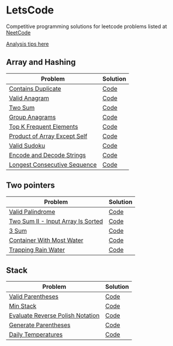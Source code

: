 # LetsCode

Competitive programming solutions for leetcode problems listed at [NeetCode](http://neetcode.io)

[Analysis tips here](https://docs.google.com/spreadsheets/d/1gPybKvlFiaeBnG4FVrBNf9Cr9YvTXajOWDdjLqrNk9s/edit?usp=sharing)

## Array and Hashing

| Problem                                                                                     | Solution                                                                                                          |
| ------------------------------------------------------------------------------------------- | ----------------------------------------------------------------------------------------------------------------- |
| [Contains Duplicate](https://leetcode.com/problems/contains-duplicate/)                     | [Code](https://github.com/sameer1612/letscode/blob/main/codes/arrays_and_hashing/contains-duplicate.rb)           |
| [Valid Anagram](https://leetcode.com/problems/valid-anagram/)                               | [Code](https://github.com/sameer1612/letscode/blob/main/codes/arrays_and_hashing/valid-anagram.rb)                |
| [Two Sum](https://leetcode.com/problems/two-sum/)                                           | [Code](https://github.com/sameer1612/letscode/blob/main/codes/arrays_and_hashing/two-sum.rb)                      |
| [Group Anagrams](https://leetcode.com/problems/group-anagrams/)                             | [Code](https://github.com/sameer1612/letscode/blob/main/codes/arrays_and_hashing/group-anagrams.rb)               |
| [Top K Frequent Elements](https://leetcode.com/problems/top-k-frequent-elements/)           | [Code](https://github.com/sameer1612/letscode/blob/main/codes/arrays_and_hashing/top-k-frequent-elements.rb)      |
| [Product of Array Except Self](https://leetcode.com/problems/product-of-array-except-self/) | [Code](https://github.com/sameer1612/letscode/blob/main/codes/arrays_and_hashing/product-of-array-except-self.rb) |
| [Valid Sudoku](https://leetcode.com/problems/valid-sudoku/)                                 | [Code](https://github.com/sameer1612/letscode/blob/main/codes/arrays_and_hashing/valid-sudoku.rb)                 |
| [Encode and Decode Strings](https://www.lintcode.com/problem/659/)                          | [Code](https://github.com/sameer1612/letscode/blob/main/codes/arrays_and_hashing/encode_decode_strings.rb)        |
| [Longest Consecutive Sequence](https://leetcode.com/problems/longest-consecutive-sequence/) | [Code](https://github.com/sameer1612/letscode/blob/main/codes/arrays_and_hashing/longest-consecutive-sequence.rb) |

## Two pointers

| Problem                                                                                               | Solution                                                                                                        |
| ----------------------------------------------------------------------------------------------------- | --------------------------------------------------------------------------------------------------------------- |
| [Valid Palindrome](https://leetcode.com/problems/valid-palindrome/)                                   | [Code](https://github.com/sameer1612/letscode/blob/main/codes/two_pointers/valid-palindrome.rb)                 |
| [Two Sum II - Input Array Is Sorted](https://leetcode.com/problems/two-sum-ii-input-array-is-sorted/) | [Code](https://github.com/sameer1612/letscode/blob/main/codes/two_pointers/two-sum-ii-input-array-is-sorted.rb) |
| [3 Sum](https://leetcode.com/problems/3sum/)                                                          | [Code](https://github.com/sameer1612/letscode/blob/main/codes/two_pointers/3sum.rb)                             |
| [Container With Most Water](https://leetcode.com/problems/container-with-most-water/)                 | [Code](https://github.com/sameer1612/letscode/blob/main/codes/two_pointers/container-with-most-water.rb)        |
| [Trapping Rain Water](https://leetcode.com/problems/trapping-rain-water/)                             | [Code](https://github.com/sameer1612/letscode/blob/main/codes/two_pointers/trapping-rain-water.rb)              |

## Stack

| Problem                                                                                             | Solution                                                                                                 |
| --------------------------------------------------------------------------------------------------- | -------------------------------------------------------------------------------------------------------- |
| [Valid Parentheses](https://leetcode.com/problems/valid-parentheses/)                               | [Code](https://github.com/sameer1612/letscode/blob/main/codes/stack/valid-parentheses.rb)                |
| [Min Stack](https://leetcode.com/problems/min-stack/)                                               | [Code](https://github.com/sameer1612/letscode/blob/main/codes/stack/min-stack.rb)                        |
| [Evaluate Reverse Polish Notation](https://leetcode.com/problems/evaluate-reverse-polish-notation/) | [Code](https://github.com/sameer1612/letscode/blob/main/codes/stack/evaluate-reverse-polish-notation.rb) |
| [Generate Parentheses](https://leetcode.com/problems/generate-parentheses/)                         | [Code](https://github.com/sameer1612/letscode/blob/main/codes/stack/generate-parentheses.rb)             |
| [Daily Temperatures](https://leetcode.com/problems/daily-temperatures/)                             | [Code](https://github.com/sameer1612/letscode/blob/main/codes/stack/daily-temperatures.rb)               |
